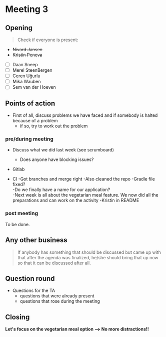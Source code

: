 ﻿# Meeting 3

## Opening
> Check if everyone is present:
- ~~Nivard Jansen~~
- ~~Kristin Peneva~~
- [ ] Daan Sneep
- [ ] Merel SteenBergen
- [ ] Ceren Uğurlu
- [ ] Mika Wauben
- [ ] Sem van der Hoeven

## Points of action

 - First of all, discuss problems we have faced and if somebody is halted because of a problem
    - if so, try to work out the problem

### pre/during meeting
 - Discuss what we did last week (see scrumboard)
    - Does anyone have blocking issues?
 
 - Gitlab    
 - CI
 -Got branches and merge right
 -Also cleaned the repo
 -Gradle file fixed?   
 -Do we finally have a name for our application?   
 -Next week is all about the vegetarian meal feature. We now did all the preparations and can work on the activity
 -Kristin in README

### post meeting
To be done.


## Any other business
> If anybody has something that should be discussed but came up with that after the agenda was finalized, he/she should bring that up now so that it can be discussed after all.

## Question round
- Questions for the TA
    - questions that were already present
    - questions that rose during the meeting

## Closing
**Let's focus on the vegetarian meal option --> No more distractions!!**
